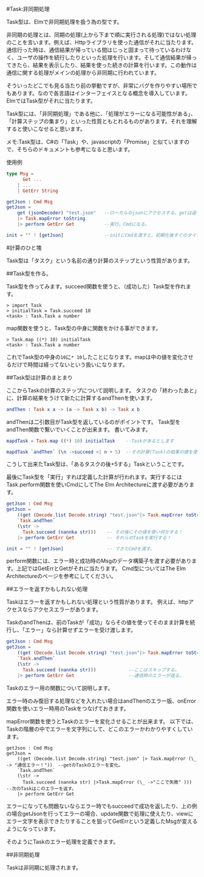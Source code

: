 #Task:非同期処理

Task型は、Elmで非同期処理を扱う為の型です。

非同期の処理とは、同期の処理(上から下まで順に実行される処理)ではない処理のことを言います。例えば、Httpライブラリを使った通信がそれに当たります。通信行った時は、通信結果が帰っている間はじっと固まって待っているわけなく、ユーザの操作を続行したりといった処理を行います。そして通信結果が帰ってきたら、結果を表示したり、結果を使った続きの計算を行います。この動作は通信に関する処理がメインの処理から非同期に行われています。

そういったどこでも見る当たり前の挙動ですが、非常にバグを作りやすい場所でもあります。なので各言語はインターフェイスとなる概念を導入しています。ElmではTask型がそれに当たります。

Task型には、「非同期処理」である他に、「処理がエラーになる可能性がある」、「計算ステップの集まり」といった性質ともとれるものがあります。それを理解すると使いこなせると思います。

メモ:Task型は、C#の「Task」や、javascriptの「Promise」と似ていますので、そちらのドキュメントも参考になると思います。

使用例

```elm
type Msg =
      Get ...
    | ...  
    | GetErr String

getJson : Cmd Msg
getJson =
    get (jsonDecoder) "test.json"   --ローカルのjsonにアクセスする。getは返り値がTask型
    |> Task.mapError toString
    |> perform GetErr Get           --実行。Cmdになる。

init = "" ! [getJson]               --initにCmdを渡すと、初期化後すぐのタイミングでhttpアクセスして値を取ってくる。
```

#計算のひと塊

Task型は「タスク」という名前の通り計算のステップという性質があります。

##Task型を作る。

Task型を作ってみます。succeed関数を使うと、（成功した）Task型を作れます。

```
> import Task
> initialTask = Task.succeed 10
<task> : Task.Task a number

```

map関数を使うと、Task型の中身に関数をかける事ができます。

```
> Task.map ((*) 10) initialTask
<task> : Task.Task a number
```

これでTask型の中身の`10`に`* 10`したことになります。mapは中の値を変化させるだけで時間は経ってないという扱いになります。

##Task型は計算のまとまり

ここからTaskの計算のステップについて説明します。
タスクの「終わったあと」に、計算の結果をうけて新たに計算するandThenを使います。

```elm
andThen : Task x a -> (a -> Task x b) -> Task x b
```

andThenは二引数目がTask型を返しているのがポイントです。
Task型をandThen関数で繋いでいくことが出来ます。
書いてみます。

```elm
mapdTask = Task.map ((*) 10) initialTask    --Taskがあるとします

mapdTask `andThen` (\n ->succeed <| n + 5)  --その計算(Task)の結果の値を使って計算

```

こうして出来たTask型は、「あるタスクの後+5する」Taskということです。


最後にTask型を「実行」すれば定義した計算が行われます。実行するにはTask.perform関数を使いCmdにしてThe Elm Architectureに渡す必要があります。

```elm
getJson : Cmd Msg
getJson =
    ((get (Decode.list Decode.string) "test.json"|> Task.mapError toString) --通信するTask
    `Task.andThen`
    (\str ->
      Task.succeed (nannka str)))    -- その後にその値を使い何かする！
    |> perform GetErr Get            -- それらのTaskを実行する！

init = "" ! [getJson]                -- できたCmdを渡す。
```

perform関数には、エラー時と成功時のMsgのデータ構築子を渡す必要があります。上記ではGetErrとGetがそれに当たります。
Cmd型についてはThe Elm Architectureのページを参考にしてください。

##エラーを返すかもしれない処理

Taskはエラーを返すかもしれない処理という性質があります。
例えば、httpアクセスならアクセスエラーがあります。

TaskのandThenは、前のTaskが「成功」ならその値を使ってそのまま計算を続行し、「エラー」なら計算せずエラーを受け渡します。

```elm
getJson : Cmd Msg
getJson =
    ((get (Decode.list Decode.string) "test.json"|> Task.mapError toString) --アクセスするタスクがエラーになると
    `Task.andThen`
    (\str ->
      Task.succeed (nannka str)))            --ここはスキップする。
    |> perform GetErr Get                    --通信時のエラーが返る。

```

Taskのエラー用の関数について説明します。

エラー時のみ復旧する処理などを入れたい場合はandThenのエラー版、onError関数を使いエラー時用のTaskをつなげておきます。

mapError関数を使うとTaskのエラーを変化させることが出来ます。
以下では、Taskの階層の中でエラーを文字列にして、どこのエラーかわかりやすくしています。

```
getJson : Cmd Msg
getJson =
    ((get (Decode.list Decode.string) "test.json" |> Task.mapError (\_ -> "通信エラー！"))  --getのTaskのエラーを変化。
    `Task.andThen`
    (\str ->
      Task.succeed (nannka str) |>Task.mapError (\_ ->"ここで失敗" )))  --次のTaskはこのエラーを返す。
    |> perform GetErr Get
```

エラーになっても問題ないならエラー時でもsucceedで成功を返したり、上の例の場合getJsonを行ってエラーの場合、update関数で処理に使えたり、viewにエラー文字を表示できたりすることを狙ってGetErrという定義したMsgが変えるようになっています。

そのようにTaskのエラー処理を定義できます。

##非同期処理

Taskは非同期に処理されます。
